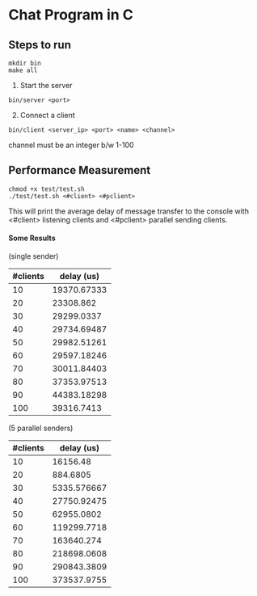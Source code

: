 # Chat Program in C

## Steps to run
```
mkdir bin
make all
```

1. Start the server
```
bin/server <port>
```

2. Connect a client
```
bin/client <server_ip> <port> <name> <channel>
```
channel must be an integer b/w 1-100

## Performance Measurement
```
chmod +x test/test.sh
./test/test.sh <#client> <#pclient>
```
This will print the average delay of message transfer to the console with <#client> listening clients and <#pclient> parallel sending clients.

#### Some Results

(single sender)

| #clients | delay (us)  |
|----------|-------------|
| 10       | 19370.67333 |
| 20       | 23308.862   |
| 30       | 29299.0337  |
| 40       | 29734.69487 |
| 50       | 29982.51261 |
| 60       | 29597.18246 |
| 70       | 30011.84403 |
| 80       | 37353.97513 |
| 90       | 44383.18298 |
| 100      | 39316.7413  |

(5 parallel senders)

| #clients | delay (us)  |
|----------|-------------|
| 10       | 16156.48    |
| 20       | 884.6805    |
| 30       | 5335.576667 |
| 40       | 27750.92475 |
| 50       | 62955.0802  |
| 60       | 119299.7718 |
| 70       | 163640.274  |
| 80       | 218698.0608 |
| 90       | 290843.3809 |
| 100      | 373537.9755 |
